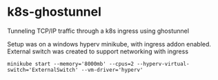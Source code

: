 # k8s-ghostunnel

Tunneling TCP/IP traffic through a k8s ingress using ghostunnel 

Setup was on a windows hyperv minikube, with ingress addon enabled. External switch was created to support networking with ingress
```
minikube start --memory='8000mb' --cpus=2 --hyperv-virtual-switch='ExternalSwitch' --vm-driver='hyperv'
```